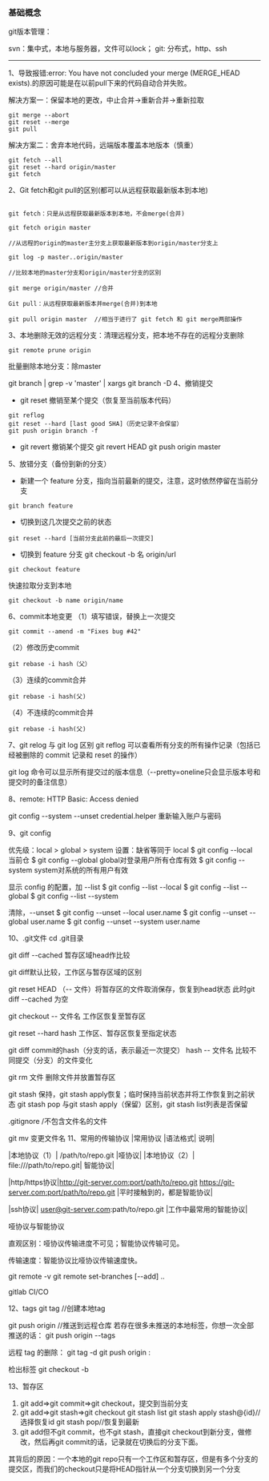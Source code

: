### 基础概念

git版本管理：

svn：集中式，本地与服务器，文件可以lock；
git: 分布式，http、ssh 

---- 
1、导致报错:error: You have not concluded your merge (MERGE_HEAD exists).的原因可能是在以前pull下来的代码自动合并失败。

解决方案一：保留本地的更改，中止合并->重新合并->重新拉取
```
git merge --abort
git reset --merge
git pull
```
解决方案二：舍弃本地代码，远端版本覆盖本地版本（慎重）
```
git fetch --all
git reset --hard origin/master
git fetch
```
2、Git fetch和git pull的区别(都可以从远程获取最新版本到本地)
```

git fetch：只是从远程获取最新版本到本地，不会merge(合并)

git fetch origin master  

//从远程的origin的master主分支上获取最新版本到origin/master分支上

git log -p master..origin/master 

//比较本地的master分支和origin/master分支的区别

git merge origin/master //合并

Git pull：从远程获取最新版本并merge(合并)到本地

git pull origin master  //相当于进行了 git fetch 和 git merge两部操作
```

3、本地删除无效的远程分支：清理远程分支，把本地不存在的远程分支删除
```
git remote prune origin
```
批量删除本地分支：除master

git branch | grep -v 'master' | xargs git branch -D
4、撤销提交
- git reset 撤销至某个提交（恢复至当前版本代码）
```
git reflog
git reset --hard [last good SHA]（历史记录不会保留）
git push origin branch -f
```
- git revert 撤销某个提交
git revert HEAD
git push origin master

5、放错分支（备份到新的分支）
- 新建一个 feature 分支，指向当前最新的提交，注意，这时依然停留在当前分支
```
git branch feature
```
- 切换到这几次提交之前的状态
```
git reset --hard [当前分支此前的最后一次提交]
```
- 切换到 feature 分支
git checkout -b 名 origin/url
```
git checkout feature
```
快速拉取分支到本地
 ```
 git checkout -b name origin/name
 ```
6、commit本地变更
（1）填写错误，替换上一次提交
```
git commit --amend -m "Fixes bug #42"
```
（2）修改历史commit
```
git rebase -i hash（父）
```
（3）连续的commit合并
```
git rebase -i hash(父)
```
（4）不连续的commit合并
```
git rebase -i hash(父)
```
7、git relog 与 git log 区别
git reflog 可以查看所有分支的所有操作记录（包括已经被删除的 commit 记录和 reset 的操作）

git log 命令可以显示所有提交过的版本信息（--pretty=oneline只会显示版本号和提交时的备注信息）

8、remote: HTTP Basic: Access denied

git config --system --unset credential.helper
重新输入账户与密码


9、git config

优先级：local > global > system
设置：缺省等同于 local 
$ git config --local 当前仓
$ git config --global global对登录⽤户所有仓库有效
$ git config --system system对系统的所有⽤户有效

显示 config 的配置，加 --list 
$ git config --list --local 
$ git config --list --global 
$ git config --list --system

清除，--unset
$ git config --unset --local user.name 
$ git config --unset --global user.name 
$ git config --unset --system user.name

10、.git文件
cd .git目录

git diff --cached 暂存区域head作比较

git diff默认比较，工作区与暂存区域的区别
<!-- head作比较 -->

git reset HEAD （-- 文件）将暂存区的文件取消保存，恢复到head状态
此时git diff --cached 为空 

git checkout -- 文件名 工作区恢复至暂存区

git reset --hard hash 工作区、暂存区恢复至指定状态


git diff commit的hash（分支的话，表示最近一次提交） hash -- 文件名 比较不同提交（分支）的文件变化

git rm 文件 删除文件并放置暂存区

git stash  保持，git stash apply恢复；临时保持当前状态并将工作恢复到之前状态
git stash pop 与git stash apply（保留）区别，git stash list列表是否保留


.gitignore
/不包含文件名的文件

git mv 变更文件名
11、常⽤的传输协议
|常⽤协议 |语法格式| 说明|

|本地协议（1）| /path/to/repo.git |哑协议|
|本地协议（2）| file:///path/to/repo.git| 智能协议|

|http/https协议|http://git-server.com:port/path/to/repo.git
https://git-server.com:port/path/to/repo.git |平时接触到的，都是智能协议|

|ssh协议| user@git-server.com:path/to/repo.git |⼯作中最常⽤的智能协议|

哑协议与智能协议

直观区别：哑协议传输进度不可⻅；智能协议传输可⻅。

传输速度：智能协议⽐哑协议传输速度快。

git remote -v
git remote set-branches [--add] <name> <branch>..


gitlab CI/CO

12、tags
git tag <tagName> //创建本地tag

git push origin <tagName> //推送到远程仓库
若存在很多未推送的本地标签，你想一次全部推送的话：
git push origin --tags

远程 tag 的删除：
git tag -d <tagName>
git push origin :<tagName>

检出标签
git checkout -b <branchName> <tagName>

13、暂存区
1. git add=>git commit=>git checkout，提交到当前分支
2. git add=>git stash=>git checkout
git stash list
git stash apply stash@{id}//选择恢复id
git stash pop//恢复到最新
3. git add但不git commit，也不git stash，直接git checkout到新分支，做修改，然后再git commit的话，记录就在切换后的分支下面。

其背后的原因：一个本地的git repo只有一个工作区和暂存区，但是有多个分支的提交区，而我们的checkout只是将HEAD指针从一个分支切换到另一个分支